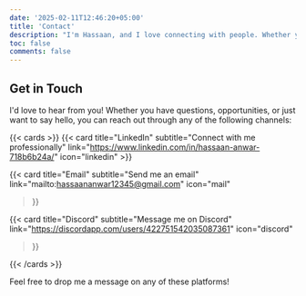 ```yaml
---
date: '2025-02-11T12:46:20+05:00'
title: 'Contact'
description: "I'm Hassaan, and I love connecting with people. Whether you have questions, opportunities, or just want to chat, feel free to reach out via LinkedIn, Email, or Discord. I look forward to hearing from you!"
toc: false
comments: false
---
```


## Get in Touch

I'd love to hear from you! Whether you have questions, opportunities, or just want to say hello, you can reach out through any of the following channels:

{{< cards >}}
    {{< card
        title="LinkedIn"
        subtitle="Connect with me professionally"
        link="https://www.linkedin.com/in/hassaan-anwar-718b6b24a/"
        icon="linkedin"
    >}}

  {{< card
    title="Email"
    subtitle="Send me an email"
    link="mailto:hassaananwar12345@gmail.com"
    icon="mail"
  >}}

  {{< card
    title="Discord"
    subtitle="Message me on Discord"
    link="https://discordapp.com/users/422751542035087361"
    icon="discord"
  >}}

{{< /cards >}}

Feel free to drop me a message on any of these platforms!
